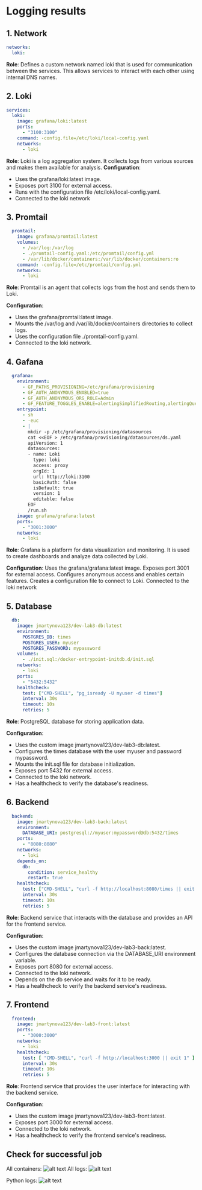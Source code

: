 # Logging results

## 1. Network

```yaml
networks:
  loki:
```

**Role**: Defines a custom network named loki that is used for communication between the services. This allows services to interact with each other using internal DNS names.

## 2. Loki

```yaml
services:
  loki:
    image: grafana/loki:latest
    ports:
      - "3100:3100"
    command: -config.file=/etc/loki/local-config.yaml
    networks:
      - loki
```

**Role**: Loki is a log aggregation system. It collects logs from various sources and makes them available for analysis.
**Configuration**:

- Uses the grafana/loki:latest image.
- Exposes port 3100 for external access.
- Runs with the configuration file /etc/loki/local-config.yaml.
- Connected to the loki network

## 3. Promtail

``` yaml
  promtail:
    image: grafana/promtail:latest
    volumes:
      - /var/log:/var/log
      - ./promtail-config.yaml:/etc/promtail/config.yml
      - /var/lib/docker/containers:/var/lib/docker/containers:ro
    command: -config.file=/etc/promtail/config.yml
    networks:
      - loki
```

**Role**: Promtail is an agent that collects logs from the host and sends them to Loki.

**Configuration**:

- Uses the grafana/promtail:latest image.
- Mounts the /var/log and /var/lib/docker/containers directories to collect logs.
- Uses the configuration file ./promtail-config.yaml.
- Connected to the loki network.

## 4. Gafana

``` yaml
  grafana:
    environment:
      - GF_PATHS_PROVISIONING=/etc/grafana/provisioning
      - GF_AUTH_ANONYMOUS_ENABLED=true
      - GF_AUTH_ANONYMOUS_ORG_ROLE=Admin
      - GF_FEATURE_TOGGLES_ENABLE=alertingSimplifiedRouting,alertingQueryAndExpressionsStepMode
    entrypoint:
      - sh
      - -euc
      - |
        mkdir -p /etc/grafana/provisioning/datasources
        cat <<EOF > /etc/grafana/provisioning/datasources/ds.yaml
        apiVersion: 1
        datasources:
        - name: Loki
          type: loki
          access: proxy
          orgId: 1
          url: http://loki:3100
          basicAuth: false
          isDefault: true
          version: 1
          editable: false
        EOF
        /run.sh
    image: grafana/grafana:latest
    ports:
      - "3001:3000"
    networks:
      - loki
```

**Role**: Grafana is a platform for data visualization and monitoring. It is used to create dashboards and analyze data collected by Loki.

**Configuration**:
Uses the grafana/grafana:latest image.
Exposes port 3001 for external access.
Configures anonymous access and enables certain features.
Creates a configuration file to connect to Loki.
Connected to the loki network

## 5. Database

```yaml
  db:
    image: jmartynova123/dev-lab3-db:latest
    environment:
      POSTGRES_DB: times
      POSTGRES_USER: myuser
      POSTGRES_PASSWORD: mypassword
    volumes:
      - ./init.sql:/docker-entrypoint-initdb.d/init.sql
    networks:
      - loki
    ports:
      - "5432:5432"
    healthcheck:
      test: ["CMD-SHELL", "pg_isready -U myuser -d times"]
      interval: 30s
      timeout: 10s
      retries: 5
```

**Role**: PostgreSQL database for storing application data.

**Configuration**:

- Uses the custom image jmartynova123/dev-lab3-db:latest.
- Configures the times database with the user myuser and password mypassword.
- Mounts the init.sql file for database initialization.
- Exposes port 5432 for external access.
- Connected to the loki network.
- Has a healthcheck to verify the database's readiness.

## 6. Backend

```yaml
  backend:
    image: jmartynova123/dev-lab3-back:latest
    environment:
      DATABASE_URI: postgresql://myuser:mypassword@db:5432/times
    ports:
      - "8080:8080"
    networks:
      - loki
    depends_on:
      db:
        condition: service_healthy
        restart: true
    healthcheck:
      test: ["CMD-SHELL", "curl -f http://localhost:8080/times || exit 1"]
      interval: 30s
      timeout: 10s
      retries: 5
```

**Role**: Backend service that interacts with the database and provides an API for the frontend service.

**Configuration**:

- Uses the custom image jmartynova123/dev-lab3-back:latest.
- Configures the database connection via the DATABASE_URI environment variable.
- Exposes port 8080 for external access.
- Connected to the loki network.
- Depends on the db service and waits for it to be ready.
- Has a healthcheck to verify the backend service's readiness.

## 7. Frontend

```yaml
  frontend:
    image: jmartynova123/dev-lab3-front:latest
    ports:
      - "3000:3000"
    networks:
      - loki
    healthcheck:
      test: [ "CMD-SHELL", "curl -f http://localhost:3000 || exit 1" ]
      interval: 30s
      timeout: 10s
      retries: 5
```

**Role**: Frontend service that provides the user interface for interacting with the backend service.

**Configuration**:

- Uses the custom image jmartynova123/dev-lab3-front:latest.
- Exposes port 3000 for external access.
- Connected to the loki network.
- Has a healthcheck to verify the frontend service's readiness.

## Check for successful job

All containers:
![alt text](image-2.png)
All logs:
![alt text](image.png)

Python logs:
![alt text](image-1.png)
